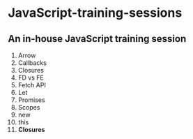 # JavaScript-training-sessions
## An in-house JavaScript training session 
1. Arrow	
2. Callbacks
3. Closures	
4. FD vs FE	
5. Fetch API	
6. Let	
7. Promises	
8. Scopes	
9. new	
10. this	
11. <b>Closures</b> 
